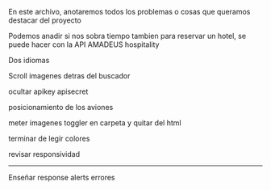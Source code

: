 En este archivo, anotaremos todos los problemas o cosas que queramos destacar del proyecto

Podemos anadir si nos sobra tiempo tambien para reservar un hotel, se puede hacer con la API AMADEUS hospitality

Dos idiomas

Scroll imagenes detras del buscador

ocultar apikey apisecret

posicionamiento de los aviones

meter imagenes toggler en carpeta y quitar del html

terminar de legir colores

revisar responsividad 

-----------------------


Enseñar response
alerts errores 
